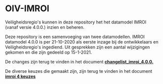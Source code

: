 # OIV-IMROI
Veiligheidsregio's kunnen in deze repository het het datamodel IMROI (vanaf versie 4.0.0.) inzien en beheren.

Deze repository is een samenvoeging van twee datamodellen. IMROI datamodel 4.0.0 is per 21-10-2020 als eerste inzage bij de ontwikkelaars en Veiligheidsregio's ingediend. Uit gesprekken zijn een aantal wijzigingen gekomen en die zijn gedeeld op 15-1-2021. 

De changes zijn terug te vinden in het document **[changelist_imroi_4.0.0.](documentatie/Changes.md)**

De diverse keuzes die gemaakt zijn, zijn terug te vinden in het document **[imroi 4 keuzes](documentatie/imroi_4_keuzes.md)**
